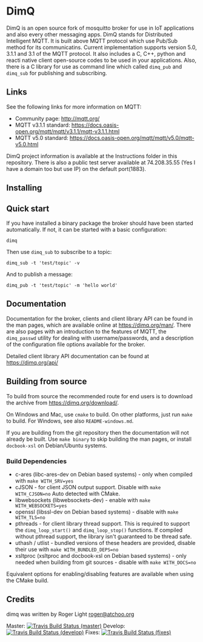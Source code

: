 DimQ 
=================

DimQ is an open source fork of mosquitto broker for use in IoT applications and also every other messaging apps.
DimQ stands for Distributed Intelligent MQTT. It is built above MQTT protocol which use Pub/Sub method for its communicatins. Current implementation supports version 5.0, 3.1.1 and 3.1 of the MQTT protocol. It also includes a C, C++, python and reacti native client open-source codes to be used in your applications.
Also, there is a C library for use as command line which called `dimq_pub` and `dimq_sub` for publishing and subscribing.

## Links

See the following links for more information on MQTT:

- Community page: <http://mqtt.org/>
- MQTT v3.1.1 standard: <https://docs.oasis-open.org/mqtt/mqtt/v3.1.1/mqtt-v3.1.1.html>
- MQTT v5.0 standard: <https://docs.oasis-open.org/mqtt/mqtt/v5.0/mqtt-v5.0.html>

DimQ project information is available at the Instructions folder in this repository.
There is also a public test server available at 74.208.35.55 (Yes I have a domain too but use IP) on the default port(1883). 

## Installing


## Quick start

If you have installed a binary package the broker should have been started
automatically. If not, it can be started with a basic configuration:

    dimq

Then use `dimq_sub` to subscribe to a topic:

    dimq_sub -t 'test/topic' -v

And to publish a message:

    dimq_pub -t 'test/topic' -m 'hello world'

## Documentation

Documentation for the broker, clients and client library API can be found in
the man pages, which are available online at <https://dimq.org/man/>. There
are also pages with an introduction to the features of MQTT, the
`dimq_passwd` utility for dealing with username/passwords, and a
description of the configuration file options available for the broker.

Detailed client library API documentation can be found at <https://dimq.org/api/>

## Building from source

To build from source the recommended route for end users is to download the
archive from <https://dimq.org/download/>.

On Windows and Mac, use `cmake` to build. On other platforms, just run `make`
to build. For Windows, see also `README-windows.md`.

If you are building from the git repository then the documentation will not
already be built. Use `make binary` to skip building the man pages, or install
`docbook-xsl` on Debian/Ubuntu systems.

### Build Dependencies

* c-ares (libc-ares-dev on Debian based systems) - only when compiled with `make WITH_SRV=yes`
* cJSON - for client JSON output support. Disable with `make WITH_CJSON=no` Auto detected with CMake.
* libwebsockets (libwebsockets-dev) - enable with `make WITH_WEBSOCKETS=yes`
* openssl (libssl-dev on Debian based systems) - disable with `make WITH_TLS=no`
* pthreads - for client library thread support. This is required to support the
  `dimq_loop_start()` and `dimq_loop_stop()` functions. If compiled
  without pthread support, the library isn't guaranteed to be thread safe.
* uthash / utlist - bundled versions of these headers are provided, disable their use with `make WITH_BUNDLED_DEPS=no`
* xsltproc (xsltproc and docbook-xsl on Debian based systems) - only needed when building from git sources - disable with `make WITH_DOCS=no`

Equivalent options for enabling/disabling features are available when using the CMake build.


## Credits

dimq was written by Roger Light <roger@atchoo.org>

Master: [![Travis Build Status (master)](https://travis-ci.org/eclipse/dimq.svg?branch=master)](https://travis-ci.org/eclipse/dimq)
Develop: [![Travis Build Status (develop)](https://travis-ci.org/eclipse/dimq.svg?branch=develop)](https://travis-ci.org/eclipse/dimq)
Fixes: [![Travis Build Status (fixes)](https://travis-ci.org/eclipse/dimq.svg?branch=fixes)](https://travis-ci.org/eclipse/dimq)
